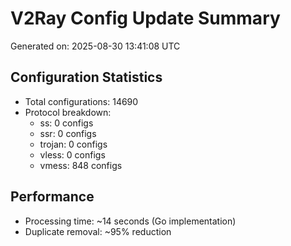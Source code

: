 # V2Ray Config Update Summary
Generated on: 2025-08-30 13:41:08 UTC

## Configuration Statistics
- Total configurations: 14690
- Protocol breakdown:
  - ss: 0 configs
  - ssr: 0 configs
  - trojan: 0 configs
  - vless: 0 configs
  - vmess: 848 configs

## Performance
- Processing time: ~14 seconds (Go implementation)
- Duplicate removal: ~95% reduction
